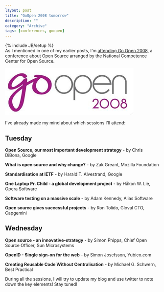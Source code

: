 ```yaml
--- 
layout: post 
title: "GoOpen 2008 tomorrow"
description: ""
category: "Archive"
tags: [conferences, goopen]
---
```

{% include JB/setup %}  
As I mentioned in one of my earlier posts, I'm <a href="/2008/03/29/attending-goopen-2008/">attending Go Open 2008</a>, a conference about Open Source arranged by the National Competence Center for Open Source.

<img src="/assets/img/GoOpen-2008_logo.jpg" alt="goopen" class="img-responsive img-thumbnail img-rounded"/>

I've already made my mind about which sessions I'll attend:

## Tuesday
<strong>Open Source, our most important development strategy</strong> - by Chris DiBona, Google

<strong>What is open source and why change?</strong> - by Zak Greant, Mozilla Foundation

<strong>Standardisation at IETF</strong> - by Harald T. Alvestrand, Google

<strong>One Laptop Pr. Child - a global development project</strong> - by Håkon W. Lie, Opera Software

<strong>Software testing on a massive scale</strong> - by Adam Kennedy, Alias Software

<strong>Open source gives successful projects</strong> - by Ron Tolido, Gloval CTO, Capgemini

## Wednesday

<strong>Open source - an innovative-strategy</strong> - by Simon Phipps, Chief Open Source Officer, Sun Microsystems

<strong>OpenID - Single sign-on for the web</strong> - by Simon Josefsson, Yubico.com

<strong>Creating Reusable Code Without Centralisation</strong> -  by Michael G. Schwern, Best Practical

During all the sessions, I will try to update my blog and use twitter to note down the key elements! Stay tuned!

